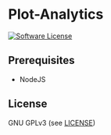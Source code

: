 Plot-Analytics
======

[![Software License](https://img.shields.io/badge/license-GPL--3.0-brightgreen.svg?style=flat-square)](LICENSE)

## Prerequisites

- NodeJS

## License

GNU GPLv3 (see [LICENSE](https://github.com/felixbrucker/plot-analytics/blob/master/LICENSE))
